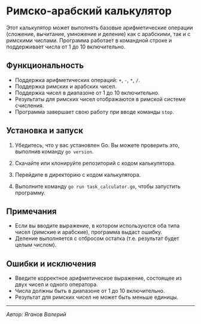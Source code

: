 # Римско-арабский калькулятор

Этот калькулятор может выполнять базовые арифметические операции (сложение, вычитание, умножение и деление) как с арабскими, так и с римскими числами. Программа работает в командной строке и поддерживает числа от 1 до 10 включительно.

## Функциональность

- Поддержка арифметических операций: `+`, `-`, `*`, `/`.
- Поддержка римских и арабских чисел.
- Поддержка чисел в диапазоне от 1 до 10 включительно.
- Результаты для римских чисел отображаются в римской системе счисления.
- Программа завершает свою работу при вводе команды `stop`.

## Установка и запуск

1. Убедитесь, что у вас установлен Go. Вы можете проверить это, выполнив команду `go version`.

2. Скачайте или клонируйте репозиторий с кодом калькулятора.

3. Перейдите в директорию с кодом калькулятора.

4. Выполните команду `go run task_calculator.go`, чтобы запустить программу.

## Примечания

- Если вы вводите выражение, в котором используются оба типа чисел (римские и арабские), программа выдаст ошибку.
- Деление выполняется с отбросом остатка (т.е. результат будет целым числом).

## Ошибки и исключения

- Введите корректное арифметическое выражение, состоящее из двух чисел и одного оператора.
- Числа должны быть в диапазоне от 1 до 10 включительно.
- Результат для римских чисел не может быть меньше единицы.

---

*Автор: Яганов Валерий*